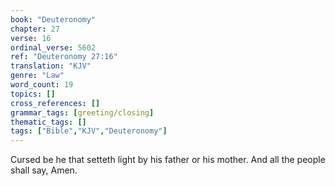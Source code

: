 ```yaml
---
book: "Deuteronomy"
chapter: 27
verse: 16
ordinal_verse: 5602
ref: "Deuteronomy 27:16"
translation: "KJV"
genre: "Law"
word_count: 19
topics: []
cross_references: []
grammar_tags: [greeting/closing]
thematic_tags: []
tags: ["Bible","KJV","Deuteronomy"]
---
```

Cursed be he that setteth light by his father or his mother. And all the people shall say, Amen.
